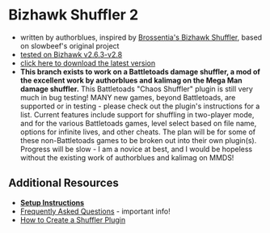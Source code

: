 # Bizhawk Shuffler 2
* written by authorblues, inspired by [Brossentia's Bizhawk Shuffler](https://github.com/brossentia/BizHawk-Shuffler), based on slowbeef's original project
* [tested on Bizhawk v2.6.3-v2.8](https://github.com/TASVideos/BizHawk/releases/)  
* [click here to download the latest version](https://github.com/authorblues/bizhawk-shuffler-2/archive/refs/heads/main.zip)
* **This branch exists to work on a Battletoads damage shuffler, a mod of the excellent work by authorblues and kalimag on the Mega Man damage shuffler.** This Battletoads "Chaos Shuffler" plugin is still very much in bug testing! MANY new games, beyond Battletoads, are supported or in testing - please check out the plugin's instructions for a list. Current features include support for shuffling in two-player mode, and for the various Battletoads games, level select based on file name, options for infinite lives, and other cheats. The plan will be for some of these non-Battletoads games to be broken out into their own plugin(s). Progress will be slow - I am a novice at best, and I would be hopeless without the existing work of authorblues and kalimag on MMDS!

## Additional Resources
* **[Setup Instructions](https://github.com/authorblues/bizhawk-shuffler-2/wiki/Setup-Instructions)**
* [Frequently Asked Questions](https://github.com/authorblues/bizhawk-shuffler-2/wiki/Frequently-Asked-Questions) - important info!
* [How to Create a Shuffler Plugin](https://github.com/authorblues/bizhawk-shuffler-2/wiki/How-to-Create-a-Shuffler-Plugin)
